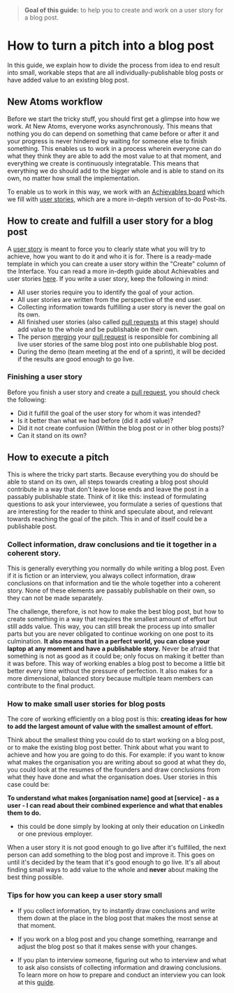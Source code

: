 >**Goal of this guide:** to help you to create and work on a user story for a blog post.

# How to turn a pitch into a blog post

In this guide, we explain how to divide the process from idea to end result into small, workable steps that are all individually-publishable blog posts or have added value to an existing blog post.

## New Atoms workflow

Before we start the tricky stuff, you should first get a glimpse into how we work. At New Atoms, everyone works asynchronously. This means that nothing you do can depend on something that came before or after it and your progress is never hindered by waiting for someone else to finish something. This enables us to work in a process wherein everyone can do what they think they are able to add the most value to at that moment, and everything we create is continuously integratable. This means that everything we do should add to the bigger whole and is able to stand on its own, no matter how small the implementation.

To enable us to work in this way, we work with an [Achievables board](https://github.com/newatoms/guides/tree/ready/board-guide) which we fill with [user stories](../glossary/user-story.md), which are a more in-depth version of to-do Post-its.

## How to create and fulfill a user story for a blog post

A [user story](../glossary/user-story.md) is meant to force you to clearly state what you will try to achieve, how you want to do it and who it is for. There is a ready-made template in which you can create a user story within the "Create" column of the Interface. You can read a more in-depth guide about Achievables and user stories [here](https://github.com/newatoms/guides/tree/ready/board-guide).
If you write a user story, keep the following in mind:

* All user stories require you to identify the goal of your action.
* All user stories are written from the perspective of the end user.
* Collecting information towards fulfilling a user story is never the goal on its own.
* All finished user stories (also called [pull requests](https://github.com/newatoms/guides/tree/ready/github-guide#the-pull-request) at this stage) should add value to the whole and be publishable on their own.
* The person [merging](https://github.com/newatoms/guides/tree/ready/github-guide#discuss-and-merge) your [pull request](https://github.com/newatoms/guides/tree/ready/github-guide#the-pull-request) is responsible for combining all live user stories of the same blog post into one publishable blog post.
* During the demo (team meeting at the end of a sprint), it will be decided if the results are good enough to go live.

### Finishing a user story

Before you finish a user story and create a [pull request](https://github.com/newatoms/guides/tree/ready/github-guide#the-pull-request), you should check the following:

* Did it fulfill the goal of the user story for whom it was intended?
* Is it better than what we had before (did it add value)?
* Did it not create confusion (Within the blog post or in other blog posts)?
* Can it stand on its own?

## How to execute a pitch

This is where the tricky part starts. Because everything you do should be able to stand on its own, all steps towards creating a blog post should contribute in a way that don't leave loose ends and leave the post in a passably publishable state. Think of it like this: instead of formulating questions to ask your interviewee, you formulate a series of questions that are interesting for the reader to think and speculate about, and relevant towards reaching the goal of the pitch. This in and of itself could be a publishable post.

### Collect information, draw conclusions and tie it together in a coherent story.

This is generally everything you normally do while writing a blog post. Even if it is fiction or an interview, you always collect information, draw conclusions on that information and tie the whole together into a coherent story. None of these elements are passably publishable on their own, so they can not be made separately.

The challenge, therefore, is not how to make the best blog post, but how to create something in a way that requires the smallest amount of effort but still adds value. This way, you can still break the process up into smaller parts but you are never obligated to continue working on one post to its culmination. **It also means that in a perfect world, you can close your laptop at any moment and have a publishable story.** Never be afraid that something is not as good as it could be; only focus on making it better than it was before. This way of working enables a blog post to become a little bit better every time without the pressure of perfection. It also makes for a more dimensional, balanced story because multiple team members can contribute to the final product.

### How to make small user stories for blog posts

The core of working efficiently on a blog post is this: **creating ideas for how to add the largest amount of value with the smallest amount of effort.**

Think about the smallest thing you could do to start working on a blog post, or to make the existing blog post better. Think about what you want to achieve and how you are going to do this. For example: if you want to know what makes the organisation you are writing about so good at what they do, you could look at the resumes of the founders and draw conclusions from what they have done and what the organisation does. User stories in this case could be:

**To understand what makes [organisation name] good at [service] - as a user - I can read about their combined experience and what that enables them to do.**

* this could be done simply by looking at only their education on LinkedIn or one previous employer.

When a user story it is not good enough to go live after it's fulfilled, the next person can add something to the blog post and improve it. This goes on until it's decided by the team that it's good enough to go live. It's all about finding small ways to add value to the whole and **never** about making the best thing possible.

### Tips for how you can keep a user story small

* If you collect information, try to instantly draw conclusions and write them down at the place in the blog post that makes the most sense at that moment.

* If you work on a blog post and you change something, rearrange and adjust the blog post so that it makes sense with your changes.

* If you plan to interview someone, figuring out who to interview and what to ask also consists of collecting information and drawing conclusions. To learn more on how to prepare and conduct an interview you can look at this [guide](../interview-guide).

